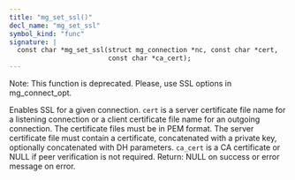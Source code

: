 ```yaml
---
title: "mg_set_ssl()"
decl_name: "mg_set_ssl"
symbol_kind: "func"
signature: |
  const char *mg_set_ssl(struct mg_connection *nc, const char *cert,
                         const char *ca_cert);
---
```


Note: This function is deprecated. Please, use SSL options in mg_connect_opt.

Enables SSL for a given connection.
`cert` is a server certificate file name for a listening connection
or a client certificate file name for an outgoing connection.
The certificate files must be in PEM format. The server certificate file
must contain a certificate, concatenated with a private key, optionally
concatenated with DH parameters.
`ca_cert` is a CA certificate or NULL if peer verification is not
required.
Return: NULL on success or error message on error. 

